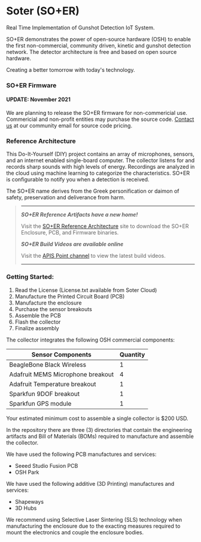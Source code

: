# Soter (SO+ER)
Real Time Implementation of Gunshot Detection IoT System.

SO+ER demonstrates the power of open-source hardware (OSH) to enable the first non-commercial, community driven, kinetic and gunshot detection network. The detector architecture is free and based on open source hardware.

Creating a better tomorrow with today's technology.

### SO+ER Firmware
#### UPDATE: November 2021

We are planning to release the SO+ER firmware for non-commericial use. Commericial and non-profit entities may purchase the source code. [Contact us](mailto:ap.web.user@gmail.com) at our community email for source code pricing.

### Reference Architecture
This Do-It-Yourself (DIY) project contains an array of microphones, sensors, and an internet enabled single-board computer. The collector listens for and records sharp sounds with high levels of energy. Recordings are analyzed in the cloud using machine learning to categorize the characteristics. SO+ER is configurable to notify you when a detection is received.

The SO+ER name derives from the Greek personification or daimon of safety, preservation and deliverance from harm.

> ***
>***SO+ER Reference Artifacts have a new home!***
>
>Visit the [SO+ER Reference Architecture](https://soter-reference-artifacts.apispoint.com) site to download the SO+ER Enclosure, PCB, and Firmware binaries.
>
>***SO+ER Build Videos are available online***
>
>Visit the [APIS Point channel](https://www.youtube.com/channel/UCLUYuwVFqzTWOio_X0-cEXQ) to view the latest build videos.
> ***

### Getting Started:
1) Read the License (License.txt available from Soter Cloud)
2) Manufacture the Printed Circuit Board (PCB)
3) Manufacture the enclosure
4) Purchase the sensor breakouts
5) Assemble the PCB
6) Flash the collector
7) Finalize assembly

The collector integrates the following OSH commercial components:

Sensor Components | Quantity
----------|--------
BeagleBone Black Wireless | 1
Adafruit MEMS Microphone breakout | 4
Adafruit Temperature breakout | 1
Sparkfun 9DOF breakout | 1
Sparkfun GPS module | 1

Your estimated minimum cost to assemble a single collector is $200 USD.

In the repository there are three (3) directories that contain the engineering artifacts and Bill of Materials (BOMs) required to manufacture and assemble the collector.

We have used the following PCB manufactures and services:
- Seeed Studio Fusion PCB
- OSH Park

We have used the following additive (3D Printing) manufactures and services:
- Shapeways
- 3D Hubs

We recommend using Selective Laser Sintering (SLS) technology when manufacturing the enclosure due to the exacting measures required to mount the electronics and couple the enclosure bodies.
